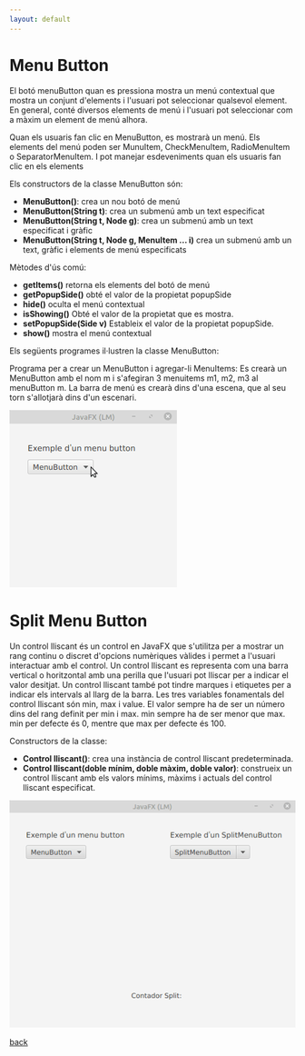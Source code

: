 ```yaml
---
layout: default
---
```



# Menu Button

El botó menuButton quan es pressiona mostra un menú contextual que mostra un conjunt d'elements i l'usuari pot seleccionar qualsevol element. En general, conté diversos elements de menú i l'usuari pot seleccionar com a màxim un element de menú alhora.

Quan els usuaris fan clic en MenuButton, es mostrarà un menú. Els elements del menú poden ser MunuItem, CheckMenuItem, RadioMenuItem o SeparatorMenuItem. I pot manejar esdeveniments quan els usuaris fan clic en els elements

Els constructors de la classe MenuButton són:

- **MenuButton()**: crea un nou botó de menú
- **MenuButton(String t)**: crea un submenú amb un text especificat
- **MenuButton(String t, Node g)**: crea un submenú amb un text especificat
i gràfic
- **MenuButton(String t, Node g, MenuItem ... i)** crea un submenú amb un text, gràfic i elements de menú especificats

Mètodes d'ús comú:

- **getItems()** retorna els elements del botó de menú
- **getPopupSide()** obté el valor de la propietat popupSide
- **hide()** oculta el menú contextual
- **isShowing()** Obté el valor de la propietat que es mostra.
- **setPopupSide(Side v)** Estableix el valor de la propietat popupSide.
- **show()** mostra el menú contextual

Els següents programes il·lustren la classe MenuButton:

Programa per a crear un MenuButton i agregar-li MenuItems: Es crearà un MenuButton amb el nom m i s'afegiran 3 menuitems m1, m2, m3 al menuButton m. La barra de menú es crearà dins d'una escena, que al seu torn s'allotjarà dins d'un escenari. 

![menu Button](./images/menuButton1.gif) 

# Split Menu Button

Un control lliscant és un control en JavaFX que s'utilitza per a mostrar un rang continu o discret d'opcions numèriques vàlides i permet a l'usuari interactuar amb el control. Un control lliscant es representa com una barra vertical o horitzontal amb una perilla que l'usuari pot lliscar per a indicar el valor desitjat. Un control lliscant també pot tindre marques i etiquetes per a indicar els intervals al llarg de la barra.
Les tres variables fonamentals del control lliscant són min, max i value. El valor sempre ha de ser un número dins del rang definit per min i max. min sempre ha de ser menor que max. min per defecte és 0, mentre que max per defecte és 100.

Constructors de la classe:

- **Control lliscant()**: crea una instància de control lliscant predeterminada.
- **Control lliscant(doble mínim, doble màxim, doble valor)**: construeix un control lliscant amb els valors mínims, màxims i actuals del control lliscant especificat.


![menu Button](./images/menuButton2.gif) 


[back](../../javafx.html)

